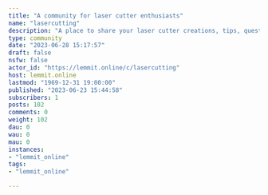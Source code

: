 ```yaml
---
title: "A community for laser cutter enthusiasts" 
name: "lasercutting"
description: "A place to share your laser cutter creations, tips, questions and other laser cutter related information."
type: community
date: "2023-06-28 15:17:57"
draft: false
nsfw: false
actor_id: "https://lemmit.online/c/lasercutting"
host: lemmit.online
lastmod: "1969-12-31 19:00:00"
published: "2023-06-23 15:44:58"
subscribers: 1
posts: 102
comments: 0
weight: 102
dau: 0
wau: 0
mau: 0
instances:
- "lemmit_online"
tags: 
- "lemmit_online"

---
```

